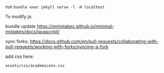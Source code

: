 
run ```bundle exec jekyll serve -l -H localhost```

To modify js:

bundle update
https://mmistakes.github.io/minimal-mistakes/docs/javascript/

sync forks:
https://docs.github.com/en/pull-requests/collaborating-with-pull-requests/working-with-forks/syncing-a-fork


add css here:

`assets/css/academicons.css`